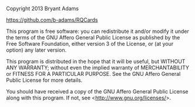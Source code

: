Copyright 2013 Bryant Adams

<https://github.com/b-adams/RQCards>

This program is free software: you can redistribute it and/or modify it under the terms of the GNU Affero General Public License as published by the Free Software Foundation, either version 3 of the License, or  (at your option) any later version.

This program is distributed in the hope that it will be useful, but WITHOUT ANY WARRANTY; without even the implied warranty of MERCHANTABILITY or FITNESS FOR A PARTICULAR PURPOSE.  See the GNU Affero General Public License for more details.

You should have received a copy of the GNU Affero General Public License along with this program.  If not, see <<http://www.gnu.org/licenses/>>.